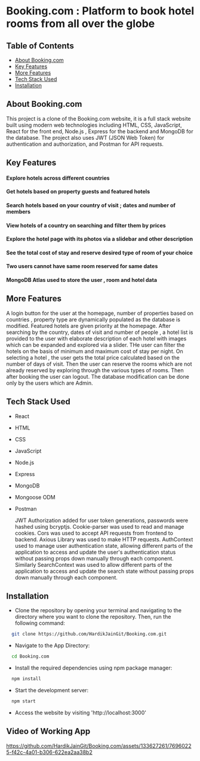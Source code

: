 # Booking.com : Platform to book hotel rooms from all over the globe

## Table of Contents
* [About Booking.com](#About-Booking.com)
* [Key Features](#key-features)
* [More Features](#more-features)
* [Tech Stack Used](#tech-stack-used)
* [Installation](#installation)


## About Booking.com
This project is a clone of the Booking.com website, it is a full stack website built using modern web technologies including HTML, CSS, JavaScript, React for the front end, Node.js , Express for the backend and MongoDB for the database. The project also uses JWT (JSON Web Token) for authentication and authorization, and Postman for API requests.

## Key Features
#### Explore hotels across different countries

#### Get hotels based on property guests and featured hotels

#### Search hotels based on your country of visit ; dates and number of members

#### View hotels of a country on searching and filter them by prices

#### Explore the hotel page with its photos via a slidebar and other description

#### See the total cost of stay and reserve desired type of room of your choice

#### Two users cannot have same room reserved for same dates

#### MongoDB Atlas used to store the user , room and hotel data

## More Features

A login button for the user at the homepage, number of properties based on countries , property type are dynamically populated as the database is modified. Featured hotels are given priority at the homepage. After searching by the country, dates of visit and number of people , a hotel list is provided to the user with elaborate description of each hotel with images which can be expanded and explored via a slider. THe user can filter the hotels on the basis of minimum and maximum cost of stay per night. On selecting a hotel , the user gets the total price calculated based on the number of days of visit. Then the user can reserve the rooms which are not already reserved by exploring through the various types of rooms. Then after booking the user can logout. The database modification can be done only by the users which are Admin.

## Tech Stack Used
- React
- HTML
- CSS
- JavaScript
- Node.js
- Express
- MongoDB
- Mongoose ODM
- Postman

  JWT Authorization added for user token generations, passwords were hashed using bcryptjs. Cookie-parser was used to read and manage cookies. Cors was used to accept API requests from frontend to backend. Axious Library was used to make HTTP requests. AuthContext used to manage user authentication state, allowing different parts of the application to access and update the user's authentication status without passing props down manually through each component. Similarly SearchContext was used to allow different parts of the application to access and update the search state without passing props down manually through each component.

## Installation

- Clone the repository by opening your terminal and navigating to the directory where you want to clone the repository. Then, run the following command:
```bash
  git clone https://github.com/HardikJainGit/Booking.com.git
```

- Navigate to the App Directory:
```bash
  cd Booking.com
```

- Install the required dependencies using npm package manager:
```bash
  npm install
```
- Start the development server:
```bash
  npm start
```
- Access the website by visiting 'http://localhost:3000' 

## Video of Working App

https://github.com/HardikJainGit/Booking.com/assets/133627261/76960225-f42c-4a01-b306-622ea2aa38b2

